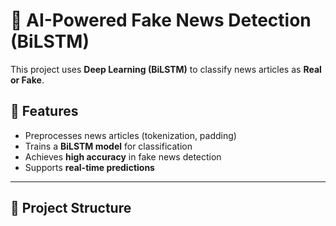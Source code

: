 # 📰 AI-Powered Fake News Detection (BiLSTM)

This project uses **Deep Learning (BiLSTM)** to classify news articles as **Real or Fake**.

## 🚀 Features
- Preprocesses news articles (tokenization, padding)
- Trains a **BiLSTM model** for classification
- Achieves **high accuracy** in fake news detection
- Supports **real-time predictions**

---

## 📂 Project Structure
